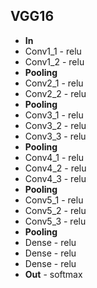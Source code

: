 ## VGG16
- **In**
- Conv1_1 - relu
- Conv1_2 - relu
- **Pooling**
- Conv2_1 - relu
- Conv2_2 - relu
- **Pooling**
- Conv3_1 - relu
- Conv3_2 - relu
- Conv3_3 - relu
- **Pooling**
- Conv4_1 - relu
- Conv4_2 - relu
- Conv4_3 - relu
- **Pooling**
- Conv5_1 - relu
- Conv5_2 - relu
- Conv5_3 - relu
- **Pooling**
- Dense - relu
- Dense - relu
- Dense - relu
- **Out** - softmax